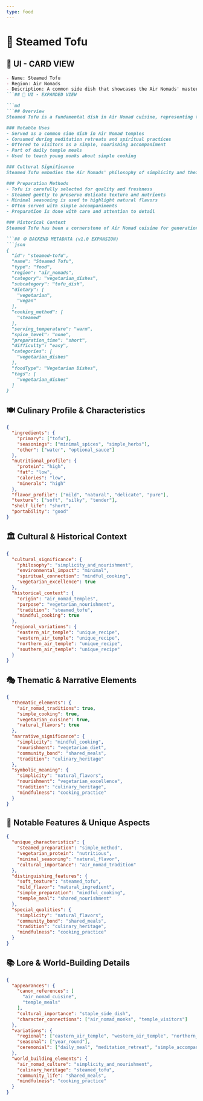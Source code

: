 ```yaml
---
type: food
---
```


# 🥢 Steamed Tofu

## 🎴 UI - CARD VIEW

```md
- Name: Steamed Tofu
- Region: Air Nomads
- Description: A common side dish that showcases the Air Nomads' mastery of simple, nutritious vegetarian cooking and their appreciation for natural flavors.
```## 📖 UI - EXPANDED VIEW

```md
```## Overview
Steamed Tofu is a fundamental dish in Air Nomad cuisine, representing their mastery of simple, nutritious vegetarian cooking. This humble side dish demonstrates how the Air Nomads could create satisfying, protein-rich meals using minimal preparation and natural ingredients. The dish embodies their philosophy that the best food is that which honors the natural qualities of its ingredients while providing essential nourishment for both body and spirit.

### Notable Uses
- Served as a common side dish in Air Nomad temples
- Consumed during meditation retreats and spiritual practices
- Offered to visitors as a simple, nourishing accompaniment
- Part of daily temple meals
- Used to teach young monks about simple cooking

### Cultural Significance
Steamed Tofu embodies the Air Nomads' philosophy of simplicity and their belief that the most nourishing foods are often the most basic ones. The dish represents their understanding that food doesn't need to be complex to be satisfying and that there is wisdom in appreciating natural ingredients in their purest form. The simple preparation method reflects their commitment to mindfulness in all aspects of life, including cooking.

### Preparation Methods
- Tofu is carefully selected for quality and freshness
- Steamed gently to preserve delicate texture and nutrients
- Minimal seasoning is used to highlight natural flavors
- Often served with simple accompaniments
- Preparation is done with care and attention to detail

### Historical Context
Steamed Tofu has been a cornerstone of Air Nomad cuisine for generations, developed as a way to provide essential protein in a form that aligns with their vegetarian philosophy. The simple preparation method reflects the Air Nomads' practical wisdom and their ability to create nourishing meals with minimal resources. This tradition was among the many culinary practices that Avatar Aang worked to preserve after the Hundred Year War, recognizing its importance in maintaining the health and spirituality of the Air Nomad community.

```## ⚙️ BACKEND METADATA (v1.0 EXPANSION)
```json
{
  "id": "steamed-tofu",
  "name": "Steamed Tofu",
  "type": "food",
  "region": "air_nomads",
  "category": "vegetarian_dishes",
  "subcategory": "tofu_dish",
  "dietary": [
    "vegetarian",
    "vegan"
  ],
  "cooking_method": [
    "steamed"
  ],
  "serving_temperature": "warm",
  "spice_level": "none",
  "preparation_time": "short",
  "difficulty": "easy",
  "categories": [
    "vegetarian_dishes"
  ],
  "foodType": "Vegetarian Dishes",
  "tags": [
    "vegetarian_dishes"
  ]
}
```

## 🍽️ Culinary Profile & Characteristics
```json
{
  "ingredients": {
    "primary": ["tofu"],
    "seasonings": ["minimal_spices", "simple_herbs"],
    "other": ["water", "optional_sauce"]
  },
  "nutritional_profile": {
    "protein": "high",
    "fat": "low",
    "calories": "low",
    "minerals": "high"
  },
  "flavor_profile": ["mild", "natural", "delicate", "pure"],
  "texture": ["soft", "silky", "tender"],
  "shelf_life": "short",
  "portability": "good"
}
```

## 🏛️ Cultural & Historical Context
```json
{
  "cultural_significance": {
    "philosophy": "simplicity_and_nourishment",
    "environmental_impact": "minimal",
    "spiritual_connection": "mindful_cooking",
    "vegetarian_excellence": true
  },
  "historical_context": {
    "origin": "air_nomad_temples",
    "purpose": "vegetarian_nourishment",
    "tradition": "steamed_tofu",
    "mindful_cooking": true
  },
  "regional_variations": {
    "eastern_air_temple": "unique_recipe",
    "western_air_temple": "unique_recipe",
    "northern_air_temple": "unique_recipe",
    "southern_air_temple": "unique_recipe"
  }
}
```

## 🎭 Thematic & Narrative Elements
```json
{
  "thematic_elements": {
    "air_nomad_traditions": true,
    "simple_cooking": true,
    "vegetarian_cuisine": true,
    "natural_flavors": true
  },
  "narrative_significance": {
    "simplicity": "mindful_cooking",
    "nourishment": "vegetarian_diet",
    "community_bond": "shared_meals",
    "tradition": "culinary_heritage"
  },
  "symbolic_meaning": {
    "simplicity": "natural_flavors",
    "nourishment": "vegetarian_excellence",
    "tradition": "culinary_heritage",
    "mindfulness": "cooking_practice"
  }
}
```

## 🌟 Notable Features & Unique Aspects
```json
{
  "unique_characteristics": {
    "steamed_preparation": "simple_method",
    "vegetarian_protein": "nutritious",
    "minimal_seasoning": "natural_flavor",
    "cultural_importance": "air_nomad_tradition"
  },
  "distinguishing_features": {
    "soft_texture": "steamed_tofu",
    "mild_flavor": "natural_ingredient",
    "simple_preparation": "mindful_cooking",
    "temple_meal": "shared_nourishment"
  },
  "special_qualities": {
    "simplicity": "natural_flavors",
    "community_bond": "shared_meals",
    "tradition": "culinary_heritage",
    "mindfulness": "cooking_practice"
  }
}
```

## 📚 Lore & World-Building Details
```json
{
  "appearances": {
    "canon_references": [
      "air_nomad_cuisine",
      "temple_meals"
    ],
    "cultural_importance": "staple_side_dish",
    "character_connections": ["air_nomad_monks", "temple_visitors"]
  },
  "variations": {
    "regional": ["eastern_air_temple", "western_air_temple", "northern_air_temple", "southern_air_temple"],
    "seasonal": ["year_round"],
    "ceremonial": ["daily_meal", "meditation_retreat", "simple_accompaniment"]
  },
  "world_building_elements": {
    "air_nomad_culture": "simplicity_and_nourishment",
    "culinary_heritage": "steamed_tofu",
    "community_life": "shared_meals",
    "mindfulness": "cooking_practice"
  }
}
```
